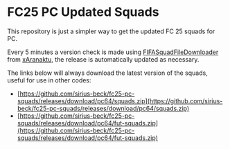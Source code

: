 # FC25 PC Updated Squads

This repository is just a simpler way to get the updated FC 25 squads for PC.

Every 5 minutes a version check is made using [FIFASquadFileDownloader](https://github.com/xAranaktu/FIFASquadFileDownloader) from [xAranaktu](https://github.com/xAranaktu), the release is automatically updated as necessary.

The links below will always download the latest version of the squads, useful for use in other codes:

- [https://github.com/sirius-beck/fc25-pc-squads/releases/download/pc64/squads.zip](https://github.com/sirius-beck/fc25-pc-squads/releases/download/pc64/squads.zip)
- [https://github.com/sirius-beck/fc25-pc-squads/releases/download/pc64/fut-squads.zip](https://github.com/sirius-beck/fc25-pc-squads/releases/download/pc64/fut-squads.zip)
